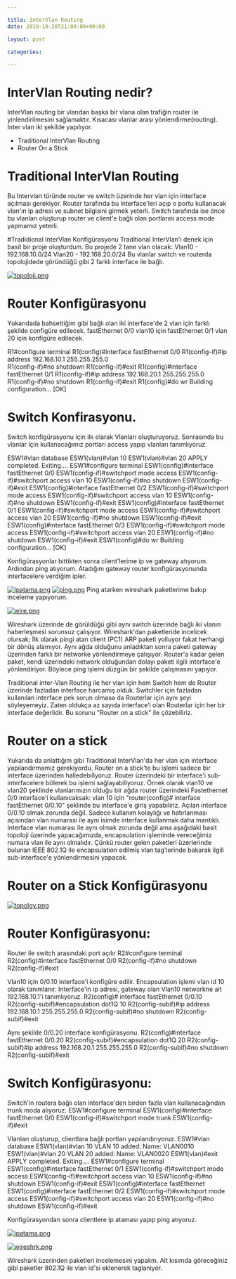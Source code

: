 ```yaml
---

title: InterVlan Routing 
date: 2019-10-20T21:04:00+00:00

layout: post

categories:

---
```



# InterVlan Routing  nedir? 

InterVlan routing bir vlandan başka bir vlana olan trafiğin router ile yinlendirilmesini sağlamaktır. Kısacası vlanlar arası yönlendirme(routing).
Inter vlan iki şekilde yapılıyor. 
- Traditional InterVlan Routing
- Router On a Stick

# Traditional InterVlan Routing

Bu Intervlan türünde router ve switch üzerinde her vlan için interface açılması gerekiyor.
Router tarafında bu interface'leri açıp o portu kullanacak vlan'ın ip adresi ve subnet bilgisini girmek yeterli.
Switch tarafında ise önce bu vlanları oluşturup router ve client'e bağlı olan portlarını access mode yapmamız yeterli.

#Tradidional InterVlan Konfigürasyonu
Traditional InterVlan'ı denek için basit bir proje oluşturdum.
Bu projede 2 tane vlan olacak:
Vlan10 - 192.168.10.0/24
Vlan20 - 192.168.20.0/24
Bu vlanlar switch ve routerda topolojidede göründüğü gibi 2 farklı interface ile bağlı.

[![topoloji.png](https://i.postimg.cc/CL27G2Qr/topoloji.png)](https://postimg.cc/hf9Vg2gV)

# Router Konfigürasyonu

Yukarıdada bahsettiğim gibi bağlı olan iki interface'de 2 vlan için farklı şekilde configüre edilecek.
fastEthernet 0/0 vlan10 için 
fastEthernet 0/1 vlan 20 için konfigüre edilecek.
 
R1#configure terminal 
R1(config)#interface fastEthernet 0/0
R1(config-if)#ip address 192.168.10.1 255.255.255.0  
R1(config-if)#no shutdown 
R1(config-if)#exit 
R1(config)#interface fastEthernet 0/1
R1(config-if)#ip address 192.168.20.1 255.255.255.0
R1(config-if)#no shutdown 
R1(config-if)#exit
R1(config)#do wr
Building configuration...
[OK]

# Switch Konfirasyonu.
Switch konfigürasyonu için ilk olarak Vlanları oluşturuyoruz.
Sonrasında bu vlanlar için kullanacağımız portları access yapıp vlanları tanımlıyoruz.

ESW1#vlan database 
ESW1(vlan)#vlan 10
ESW1(vlan)#vlan 20
APPLY completed.
Exiting....
ESW1#configure terminal 
ESW1(config)#interface fastEthernet 0/0
ESW1(config-if)#switchport mode access 
ESW1(config-if)#switchport access vlan 10
ESW1(config-if)#no shutdown 
ESW1(config-if)#exit
ESW1(config)#interface fastEthernet 0/2
ESW1(config-if)#switchport mode access 
ESW1(config-if)#switchport access vlan 10
ESW1(config-if)#no shutdown 
ESW1(config-if)#exit
ESW1(config)#interface fastEthernet 0/1
ESW1(config-if)#switchport mode access 
ESW1(config-if)#switchport access vlan 20
ESW1(config-if)#no shutdown 
ESW1(config-if)#exit
ESW1(config)#interface fastEthernet 0/3
ESW1(config-if)#switchport mode access 
ESW1(config-if)#switchport access vlan 20
ESW1(config-if)#no shutdown 
ESW1(config-if)#exit
ESW1(config)#do wr
Building configuration...
[OK]

Konfigürasyonlar bittikten sonra client'lerime ip ve gateway atıyorum. Ardından ping atıyorum.
Atadığım gateway router konfigürasyonunda interfacelere verdiğim ipler.

[![ipatama.png](https://i.postimg.cc/wjkk6YdV/ipatama.png)](https://postimg.cc/Xrp58hqG)
[![ping.png](https://i.postimg.cc/C56WrncR/ping.png)](https://postimg.cc/m1CXtkf4)
Ping atarken wireshark paketlerime bakıp inceleme yapıyorum.

[![wire.png](https://i.postimg.cc/KzYfpG4V/wire.png)](https://postimg.cc/94vyrjdt)

Wireshark üzerinde de görüldüğü gibi aynı switch üzerinde bağlı iki vlanın haberleşmesi sorunsuz çalışıyor.
Wireshark'dan paketleride incelicek olursak;
İlk olarak pingi atan client (PC1) ARP paketi yolluyor fakat herhangi bir dönüş alamıyor.
Aynı ağda olduğunu anladıktan sonra paketi gateway üzerinden farklı bir networke yönlendirmeye çalışıyor.
Router'a kadar gelen paket, kendi üzerindeki network olduğundan dolayı paketi ilgili interface'e yönlendiriyor.
Böylece ping işlemi düzgün bir şekilde çalışmasını yapıyor.


Traditional inter-Vlan Routing ile her vlan için hem Switch hem de Router üzerinde fazladan interface harcamış olduk. 
Switchler için fazladan kullanılan interface pek sorun olmasa da Routerlar için aynı şeyi söyleyemeyiz. 
Zaten oldukça az sayıda interface’i olan Routerlar için her bir interface değerlidir. 
Bu sorunu "Router on a stick" ile çözebiliriz.


# Router on a stick 
Yukarıda da anlattığım gibi Traditional InterVlan'da her vlan için interface yapılandırmamız gerekiyordu.
Router on a stick'te bu işlemi sadece bir interface üzerinden halledebiliyoruz. 
Router üzerindeki bir interface'i sub-interfacelere bölerek bu işlemi sağlayabiliyoruz.
Örnek olarak vlan10 ve vlan20 şeklinde vlanlarımızın olduğu bir ağda router üzerindeki Fastethernet 0/0 interface'i kullanıcaksak:
vlan 10 için "router(config)# interface fastEthernet 0/0.10" şeklinde bu interface'e giriş yapabiliriz.
Açılan interface 0/0.10 olmak zorunda değil. Sadece kullanım kolaylığı ve hatırlanması açısından vlan numarası ile aynı isimde interface kullanmak daha mantıklı.
Interface vlan numarası ile aynı olmak zorunda değil ama aşağıdaki basit topoloji üzerinde yapacağımızda, encapsulation işleminde vereceğimiz numara vlan ile aynı olmalıdır.
Çünkü router gelen paketleri üzerlerinde bulunan IEEE 802.1Q ile encapsulation edilmiş vlan tag'lerinde bakarak ilgili sub-interface'e yönlendirmesini yapacak.

# Router on a Stick Konfigürasyonu

[![topolgy.png](https://i.postimg.cc/Bn15wDjF/topolgy.png)](https://postimg.cc/4YshYYb4)

# Router Konfigürasyonu:

Router ile switch arasındaki port açılır
R2#configure terminal 
R2(config)#interface fastEthernet 0/0
R2(config-if)#no shutdown 
R2(config-if)#exit 

Vlan10 için 0/0.10 interface'i konfigüre edilir.
Encapsulation işlemi vlan id 10 olarak tanımlanır.
Interface'in ip adresi, gateway olan Vlan10 networkne ait 192.168.10.1'i tanımlıyoruz.
R2(config)# interface fastEthernet 0/0.10
R2(config-subif)#encapsulation dot1Q 10
R2(config-subif)#ip address 192.168.10.1 255.255.255.0
R2(config-subif)#no shutdown 
R2(config-subif)#exit

Aynı şekilde 0/0.20 interface konfigürasyonu.
R2(config)#interface fastEthernet 0/0.20
R2(config-subif)#encapsulation dot1Q 20
R2(config-subif)#ip address 192.168.20.1 255.255.255.0
R2(config-subif)#no shutdown 
R2(config-subif)#exit

# Switch Konfigürasyonu:

Switch'in routera bağlı olan interface'den birden fazla vlan kullanacağından trunk moda alıyoruz.
ESW1#configure terminal 
ESW1(config)#interface fastEthernet 0/0
ESW1(config-if)#switchport mode trunk 
ESW1(config-if)#exit 

Vlanları oluşturup, clientlara bağlı portları yapılandırıyoruz.
ESW1#vlan database 
ESW1(vlan)#vlan 10 
VLAN 10 added:
    Name: VLAN0010
ESW1(vlan)#vlan 20
VLAN 20 added:
    Name: VLAN0020
ESW1(vlan)#exit
APPLY completed.
Exiting....
ESW1#configure terminal 
ESW1(config)#interface fastEthernet 0/1
ESW1(config-if)#switchport mode access 
ESW1(config-if)#switchport access vlan 10
ESW1(config-if)#no shutdown 
ESW1(config-if)#exit
ESW1(config)#interface fastEthernet 
ESW1(config)#interface fastEthernet 0/2
ESW1(config-if)#switchport mode access 
ESW1(config-if)#switchport access vlan 20
ESW1(config-if)#no shutdown 
ESW1(config-if)#exit

Konfigürasyondan sonra clientlere ip ataması yapıp ping atıyoruz.

[![ipatama.png](https://i.postimg.cc/wjkk6YdV/ipatama.png)](https://postimg.cc/Xrp58hqG)

[![wireshrk.png](https://i.postimg.cc/PJWMPP7C/wireshrk.png)](https://postimg.cc/0KNS42Pv)

Wireshark üzerinden paketleri incelemesini yapalım.
Alt kısımda göreceğiniz gibi paketler 802.1Q ile vlan id'si eklenerek taglaniyor.
